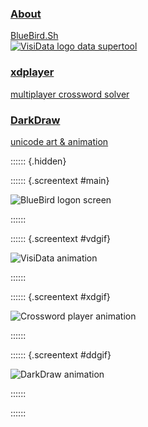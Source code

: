 <div id="projects">

<a href="/about">
<div id="bluebird" class="project" onmouseover="screen_txt('main')">
<div class="label">
<h3>About</h3>
BlueBird.Sh
</div>
</div>
</a>

<a href="https://visidata.org">
<div id="visidata" class="project" onmouseover="screen_txt('vdgif')">
<div class="label">
<img src="/vdlogo.png" alt="VisiData logo"/>
data supertool
</div>
</div>
</a>


<a href="https://github.com/devottys/xdplayer">
<div id="xdplayer" class="project" onmouseover="screen_txt('xdgif')">
<div class="label">
<h3>xdplayer</h3>
multiplayer crossword solver
</div>
</div>
</a>

<a href="https://github.com/devottys/darkdraw">
<div id="darkdraw" class="project" onmouseover="screen_txt('ddgif')">
<div class="label">
<h3>DarkDraw</h3>
unicode art & animation
</div>
</div>
</a>

<!--a href="/letterdash">
<div class="project">
<div class="label">
<h3>LetterDash</h3>
unicode arcade game
</div>
</div>
</a-->

<!--a href="/boardgames">
<div id="boardgames" class="project" onmouseover="screen_txt('/boardgames.gif')">
<div class="label">
<h3>Acquire</h3>
board game mockup
</div>
</div>
</a-->

</div>
</div>

:::::: {.hidden}

:::::: {.screentext #main}

<img src="/bluebird.png" alt="BlueBird logon screen" />

::::::

:::::: {.screentext #vdgif}

<img src="/visidata.gif" alt="VisiData animation" />

::::::

:::::: {.screentext #xdgif}

<img src="/xdplayer.gif" alt="Crossword player animation" />

::::::

:::::: {.screentext #ddgif}

<img src="/darkdraw.gif" alt="DarkDraw animation" />

::::::

::::::
